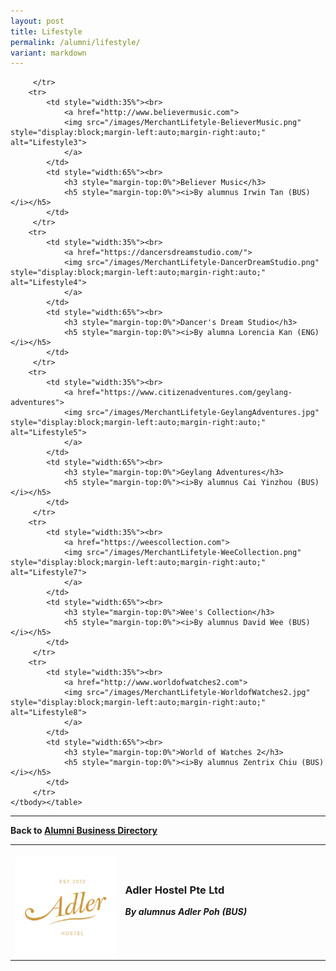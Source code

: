 ```yaml
---
layout: post
title: Lifestyle
permalink: /alumni/lifestyle/
variant: markdown
---
```

<div>
    <table>
        <tbody><tr>
            <td style="width:35%"><br>
                <a href="https://www.adlerhostel.com/">
                <img src="/images/MerchantLifetyle-AdlerHostel.jpeg" style="display:block;margin-left:auto;margin-right:auto;" alt="Lifestyle1">                                       
                </a>
            </td>
            <td style="width:65%"><br>
                <h3 style="margin-top:0%">Adler Hostel Pte Ltd</h3>
                <h5 style="margin-top:0%"><i>By alumnus Adler Poh (BUS)</i></h5>
            </td>
         </tr>
        <tr>
            
            
         </tr>
        <tr>
            <td style="width:35%"><br>
                <a href="http://www.believermusic.com">
                <img src="/images/MerchantLifetyle-BelieverMusic.png" style="display:block;margin-left:auto;margin-right:auto;" alt="Lifestyle3">                                       
                </a>
            </td>
            <td style="width:65%"><br>
                <h3 style="margin-top:0%">Believer Music</h3>
                <h5 style="margin-top:0%"><i>By alumnus Irwin Tan (BUS)</i></h5>
            </td>
         </tr>
        <tr>
            <td style="width:35%"><br>
                <a href="https://dancersdreamstudio.com/">
                <img src="/images/MerchantLifetyle-DancerDreamStudio.png" style="display:block;margin-left:auto;margin-right:auto;" alt="Lifestyle4">                                       
                </a>
            </td>
            <td style="width:65%"><br>
                <h3 style="margin-top:0%">Dancer's Dream Studio</h3>
                <h5 style="margin-top:0%"><i>By alumna Lorencia Kan (ENG)</i></h5>
            </td>
         </tr>
        <tr>
            <td style="width:35%"><br>
                <a href="https://www.citizenadventures.com/geylang-adventures">
                <img src="/images/MerchantLifetyle-GeylangAdventures.jpg" style="display:block;margin-left:auto;margin-right:auto;" alt="Lifestyle5">                                       
                </a>
            </td>
            <td style="width:65%"><br>
                <h3 style="margin-top:0%">Geylang Adventures</h3>
                <h5 style="margin-top:0%"><i>By alumnus Cai Yinzhou (BUS)</i></h5>
            </td>
         </tr>
        <tr>
            <td style="width:35%"><br>
                <a href="https://weescollection.com">
                <img src="/images/MerchantLifetyle-WeeCollection.png" style="display:block;margin-left:auto;margin-right:auto;" alt="Lifestyle7">                                       
                </a>
            </td>
            <td style="width:65%"><br>
                <h3 style="margin-top:0%">Wee's Collection</h3>
                <h5 style="margin-top:0%"><i>By alumnus David Wee (BUS)</i></h5>
            </td>
         </tr>
        <tr>
            <td style="width:35%"><br>
                <a href="http://www.worldofwatches2.com">
                <img src="/images/MerchantLifetyle-WorldofWatches2.jpg" style="display:block;margin-left:auto;margin-right:auto;" alt="Lifestyle8">                                       
                </a>
            </td>
            <td style="width:65%"><br>
                <h3 style="margin-top:0%">World of Watches 2</h3>
                <h5 style="margin-top:0%"><i>By alumnus Zentrix Chiu (BUS)</i></h5>
            </td>
         </tr>
    </tbody></table>
</div>

---
**Back to [Alumni Business Directory](/alumni/alumni-businesses)**